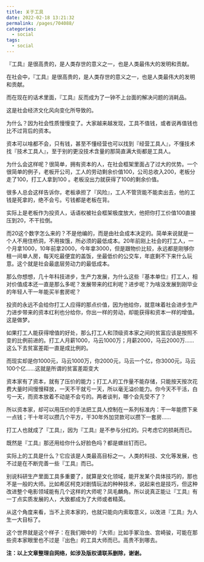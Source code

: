 ```yaml
---
title: 关于工具
date: 2022-02-18 13:21:32
permalink: /pages/704088/
categories:
  - social
tags:
  - social
---
```



『工具』是很高贵的，是人类存世的意义之一，也是人类最伟大的发明和贡献。



在社会中，『工具』是很高贵的，是人类存世的意义之一，也是人类最伟大的发明和贡献。

而在现在的话术里面，『工具』反而成为了一钟不上台面的解决问题的消耗品。

这是社会经济文化风向变化所导致的。

为什么？因为社会性质慢慢变了。大家越来越发现，工具不值钱，或者说再值钱也比不过背后的资本。

资本可以啥都不会，只有钱，甚至不懂经营也可以找到『经营工具人』，不懂技术找『技术工具人』，至于别的更没技术含量的那简直满大街都是工具人。

为什么会这样呢？很简单，拥有资本的人，在社会框架里面占了过大的优势。一个很简单的例子，老板开公司，工人的劳动剩余价值100，公司总收入200，老板分走了100，打工人拿到100 。老板没出力就获得了100的剩余价值。

很多人总会这样告诉你，老板承担了『风险』，工人不管货能不能卖出去，他的工钱是死拿的，绝不会亏。亏钱都是老板在背。

实际上是老板作为投资人，话语权被社会框架极度放大，他把你打工价值100直接压到20，不干拉倒。

而20这个数字怎么来的？不是他编的，而是由社会成本决定的。简单来说就是一个人不用住桥洞，不用挨饿，所必须的最低成本。20年前刚上社会的打工人，一个月拿1000，10年前拿2000，今年拿3000，但是跟物价比较，永远都是刚够你租一间单人房，每天吃最便宜的盖饭，坐最低价的公交车，年底剩不下来什么玩意。这个就是社会最底层劳动力的最低成本。

那么你想想，几十年科技进步，生产力发展，为什么这些『基本单位』打工人，相对价值成本还一直是那么多呢？发展带来的红利呢？进步呢？为啥没发展到刚毕业的年轻人干一年能买半套房呢？

投资的永远不会给你打工人应得的那点价值，因为他给你，就意味着社会进步生产力进步带来的资本红利也分给你，你出一样的劳动，却能获得和资本一样的增值。这是做梦。

如果打工人能获得增值的好处，那么打工人和顶级资本家之间的贫富应该是按照不变的比例前进的。打工人月薪1000，马云1000万；月薪2000，马云2000万……这么下去贫富差距一直是成比例的。

而现实却是你1000元，马云1000万，你2000元，马云一个亿，你3000元，马云100个亿……这就是所谓的贫富差距变大

资本家有了资本，就有了压价的能力；打工人的工作量不能存储，只能按天按次花费大量时间慢慢释放，一天不干就亏一天，所以毫无溢价能力。你今天不干活，白亏一天，而资本放着不动是不会亏的。两者谈判，哪个会先受不了？

所以资本家，却可以用压价的手法把工具人控制在一系列标准内：干一年能攒下来一点钱；干十年可以攒几个平方，干30年外加贷款可以攒下一套房……

打工人也就成了『工具』，因为『工具』是不参与分红的。只考虑它的损耗而已。

既然是『工具』那还用给你什么好脸色吗？都是螺丝钉而已。

实际上的工具是什么？它应该是人类最高目标之一。人类的科技、文化等发展，也不过是在不断完善一些『工具』而已。

别说科研生产里面工具多重要了，就算是文化领域，能开发某个具体技巧的，那也不是一般的大师。比如希区柯克对剧情玩法的种种技术，说起来也是技巧，但这种改进整个电影领域能有几个这样的大师呢？凤毛麟角。所以说真正能让『工具』有一丁点实质发展的人，大致都成为了大师或者精英。

从这个角度来看，当不上资本家的，也就只能向内索取意义，以改进『工具』为人生一大目标了。

这个世界就是这个样子：在我们眼中的『大师』比如手冢治虫、宫崎骏，可能在那些资本家眼里也不过是『出色』的工具大师而已。高贵不到哪去。



**注：以上文章整理自网络，如涉及版权请联系删除，谢谢。**
